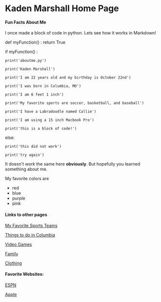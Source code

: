 # Kaden Marshall Home Page

#### Fun Facts About Me
I once made a block of code in python. Lets see how it works in Markdown!

def myFunction() :
    return True

if myFunction() :

    print('aboutme.py')
        
    print('Kaden Marshall')
        
    print('I am 22 years old and my birthday is October 22nd')
        
    print('I was born in Columbia, MO')
        
    print('I am 6 feet 1 inch')
        
    print('My favorite sports are soccer, basketball, and baseball')
        
    print('I have a Labradoodle named Callie')
        
    print('I am using a 15 inch Macbook Pro')
        
    print('this is a block of code!')
    
else:

    print('this did not work')
    
    print('try again')

It doesn't *work* the same here **obviously**. But hopefully you learned something about me.

My favorite colors are

- red 
- blue
- purple
- pink


#### Links to other pages
[My Favorite Sports Teams](MyFavoriteSportsTeams.md) 

[Things to do in Columbia]()

[Video Games]()

[Family]()

[Clothing]()


#### Favorite Websites:

[ESPN](https://www.espn.com)

[Apple](https://www.apple.com)
